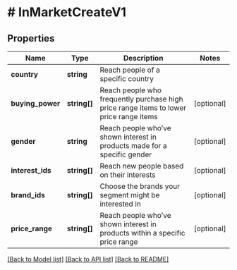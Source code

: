 # # InMarketCreateV1

## Properties

Name | Type | Description | Notes
------------ | ------------- | ------------- | -------------
**country** | **string** | Reach people of a specific country |
**buying_power** | **string[]** | Reach people who frequently purchase high price range items to lower price range items | [optional]
**gender** | **string** | Reach people who’ve shown interest in products made for a specific gender | [optional]
**interest_ids** | **string[]** | Reach new people based on their interests | [optional]
**brand_ids** | **string[]** | Choose the brands your segment might be interested in | [optional]
**price_range** | **string[]** | Reach people who’ve shown interest in products within a specific price range | [optional]

[[Back to Model list]](../../README.md#models) [[Back to API list]](../../README.md#endpoints) [[Back to README]](../../README.md)
